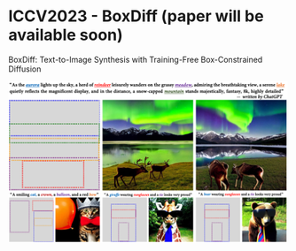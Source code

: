 # ICCV2023 - BoxDiff (paper will be available soon)
BoxDiff: Text-to-Image Synthesis with Training-Free Box-Constrained Diffusion

![](boxdiff.png)
